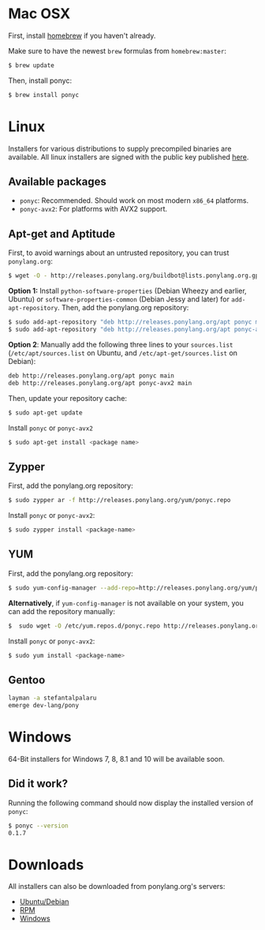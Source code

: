 # Mac OSX
First, install [homebrew](http://brew.sh/) if you haven't already.

Make sure to have the newest ```brew``` formulas from ```homebrew:master```:

```bash
$ brew update
```

Then, install ponyc:

```bash
$ brew install ponyc
```
# Linux

Installers for various distributions to supply precompiled binaries are available. All linux installers are signed with the public key published [here](http://releases.ponylang.org/buildbot@lists.ponylang.org.gpg.key).

## Available packages

* ```ponyc```: Recommended. Should work on most modern ```x86_64``` platforms.
* ```ponyc-avx2```: For platforms with AVX2 support.

## Apt-get and Aptitude

First, to avoid warnings about an untrusted repository, you can trust ```ponylang.org```:

```bash
$ wget -O - http://releases.ponylang.org/buildbot@lists.ponylang.org.gpg.key | sudo apt-key add -
```

**Option 1:** Install ```python-software-properties``` (Debian Wheezy and earlier, Ubuntu) or ```software-properties-common``` (Debian Jessy and later) for ```add-apt-repository```. Then, add the ponylang.org repository:

```bash
$ sudo add-apt-repository "deb http://releases.ponylang.org/apt ponyc main"
$ sudo add-apt-repository "deb http://releases.ponylang.org/apt ponyc-avx2 main"
```

**Option 2**: Manually add the following three lines to your ```sources.list``` (```/etc/apt/sources.list``` on Ubuntu, and ```/etc/apt-get/sources.list``` on Debian):

```bash
deb http://releases.ponylang.org/apt ponyc main
deb http://releases.ponylang.org/apt ponyc-avx2 main
```
Then, update your repository cache:

```bash
$ sudo apt-get update
```

Install ```ponyc``` or ```ponyc-avx2```

```bash
$ sudo apt-get install <package name>
```

## Zypper

First, add the ponylang.org repository:

```bash
$ sudo zypper ar -f http://releases.ponylang.org/yum/ponyc.repo
```

Install ```ponyc``` or ```ponyc-avx2```:

```bash
$ sudo zypper install <package-name>
```

## YUM

First, add the ponylang.org repository:

```bash
$ sudo yum-config-manager --add-repo=http://releases.ponylang.org/yum/ponyc.repo
```

**Alternatively**, if ```yum-config-manager``` is not available on your system, you can add the repository manually:

```bash
$  sudo wget -O /etc/yum.repos.d/ponyc.repo http://releases.ponylang.org/yum/ponyc.repo
```

Install ```ponyc``` or ```ponyc-avx2```:

```bash
$ sudo yum install <package-name>
```

## Gentoo

```bash
layman -a stefantalpalaru
emerge dev-lang/pony
```

# Windows

64-Bit installers for Windows 7, 8, 8.1 and 10 will be available soon.

## Did it work?

Running the following command should now display the installed version of ```ponyc```:

```bash
$ ponyc --version
0.1.7
```

# Downloads
All installers can also be downloaded from ponylang.org's servers:

* [Ubuntu/Debian](http://releases.ponylang.org/debian/)
* [RPM](http://releases.ponylang.org/yum/)
* [Windows](http://releases.ponylang.org/windows/)
